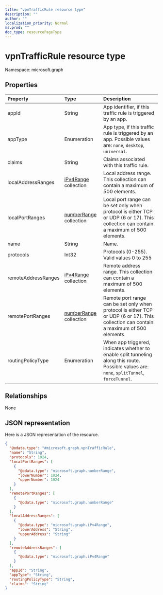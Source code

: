 ```yaml
---
title: "vpnTrafficRule resource type"
description: ""
author: ""
localization_priority: Normal
ms.prod: ""
doc_type: resourcePageType
---
```


# vpnTrafficRule resource type


Namespace: microsoft.graph



## Properties
|Property|Type|Description|
|:---|:---|:---|
|appId|String|App identifier, if this traffic rule is triggered by an app.|
|appType|Enumeration|App type, if this traffic rule is triggered by an app. Possible values are: `none`, `desktop`, `universal`.|
|claims|String|Claims associated with this traffic rule.|
|localAddressRanges|[iPv4Range](../resources/ipv4range.md) collection|Local address range. This collection can contain a maximum of 500 elements.|
|localPortRanges|[numberRange](../resources/numberrange.md) collection|Local port range can be set only when protocol is either TCP or UDP (6 or 17). This collection can contain a maximum of 500 elements.|
|name|String|Name.|
|protocols|Int32|Protocols (0-255). Valid values 0 to 255|
|remoteAddressRanges|[iPv4Range](../resources/ipv4range.md) collection|Remote address range. This collection can contain a maximum of 500 elements.|
|remotePortRanges|[numberRange](../resources/numberrange.md) collection|Remote port range can be set only when protocol is either TCP or UDP (6 or 17). This collection can contain a maximum of 500 elements.|
|routingPolicyType|Enumeration|When app triggered, indicates whether to enable split tunneling along this route. Possible values are: `none`, `splitTunnel`, `forceTunnel`.|

## Relationships
None

## JSON representation
Here is a JSON representation of the resource.
<!-- {
  "blockType": "resource",
  "@odata.type": "microsoft.graph.vpnTrafficRule"
}
-->
``` json
{
  "@odata.type": "#microsoft.graph.vpnTrafficRule",
  "name": "String",
  "protocols": 1024,
  "localPortRanges": [
    {
      "@odata.type": "microsoft.graph.numberRange",
      "lowerNumber": 1024,
      "upperNumber": 1024
    }
  ],
  "remotePortRanges": [
    {
      "@odata.type": "microsoft.graph.numberRange"
    }
  ],
  "localAddressRanges": [
    {
      "@odata.type": "microsoft.graph.iPv4Range",
      "lowerAddress": "String",
      "upperAddress": "String"
    }
  ],
  "remoteAddressRanges": [
    {
      "@odata.type": "microsoft.graph.iPv4Range"
    }
  ],
  "appId": "String",
  "appType": "String",
  "routingPolicyType": "String",
  "claims": "String"
}
```


